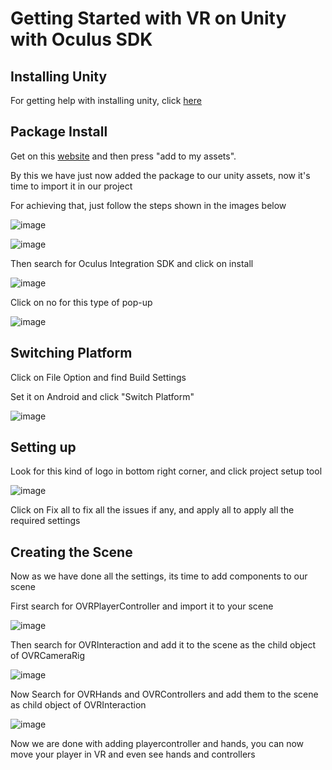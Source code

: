# Getting Started with VR on Unity with Oculus SDK
## Installing Unity
For getting help with installing unity, click [here](https://github.com/DamanAhuja/Security-Audit/blob/main/README.md)
## Package Install
Get on this [website](https://assetstore.unity.com/packages/tools/integration/oculus-integration-deprecated-82022) and then press "add to my assets".

By this we have just now added the package to our unity assets, now it's time to import it in our project

For achieving that, just follow the steps shown in the images below

![image](https://github.com/DamanAhuja/Docs/assets/142963733/cb8b477d-31c3-4e28-b010-8e51d3e874eb)

![image](https://github.com/DamanAhuja/Docs/assets/142963733/dd08f5a3-face-4b29-befc-217dd1a0550e)

Then search for Oculus Integration SDK and click on install

![image](https://github.com/DamanAhuja/Docs/assets/142963733/4ba9cf32-2c18-4ef8-b999-101f2baac9e1)

Click on no for this type of pop-up

![image](https://github.com/DamanAhuja/Docs/assets/142963733/de85fe1b-68e4-4c22-9f0f-b85a74acd219)
## Switching Platform
Click on File Option and find Build Settings

Set it on Android and click "Switch Platform"

![image](https://github.com/DamanAhuja/Docs/assets/142963733/5578fd15-ecc4-4a57-ba58-6f9dd4be4258)

## Setting up
Look for this kind of logo in bottom right corner, and click project setup tool

![image](https://github.com/DamanAhuja/Docs/assets/142963733/f3c44569-d8b0-4a68-9097-b5b0afe0e8e3)

Click on Fix all to fix all the issues if any, and apply all to apply all the required settings

## Creating the Scene
Now as we have done all the settings, its time to add components to our scene

First search for OVRPlayerController and import it to your scene

![image](https://github.com/DamanAhuja/Docs/assets/142963733/a154757d-0256-44c2-bbad-eac78a677775)

Then search for OVRInteraction and add it to the scene as the child object of OVRCameraRig

![image](https://github.com/DamanAhuja/Docs/assets/142963733/42e2cb64-fddc-4233-9c87-e21a87339e27)

Now Search for OVRHands and OVRControllers and add them to the scene as child object of OVRInteraction

![image](https://github.com/DamanAhuja/Docs/assets/142963733/9754c112-6608-4fbc-8d5b-dc38cbc528bf)

Now we are done with adding playercontroller and hands, you can now move your player in VR and even see hands and controllers

